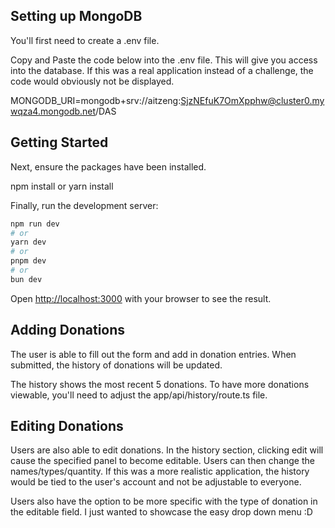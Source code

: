 ## Setting up MongoDB

You'll first need to create a .env file.

Copy and Paste the code below into the .env file. This will give you access into the database. If this was a real application instead of a challenge, the code would obviously not be displayed.

MONGODB_URI=mongodb+srv://aitzeng:SjzNEfuK7OmXpphw@cluster0.mywqza4.mongodb.net/DAS

## Getting Started

Next, ensure the packages have been installed.

npm install
or
yarn install

Finally, run the development server:

```bash
npm run dev
# or
yarn dev
# or
pnpm dev
# or
bun dev
```

Open [http://localhost:3000](http://localhost:3000) with your browser to see the result.

## Adding Donations

The user is able to fill out the form and add in donation entries. When submitted, the history of donations will be updated.

The history shows the most recent 5 donations. To have more donations viewable, you'll need to adjust the app/api/history/route.ts file. 

## Editing Donations

Users are also able to edit donations. In the history section, clicking edit will cause the specified panel to become editable. Users can then change the names/types/quantity. If this was a more realistic application, the history would be tied to the user's account and not be adjustable to everyone.

Users also have the option to be more specific with the type of donation in the editable field. I just wanted to showcase the easy drop down menu :D
